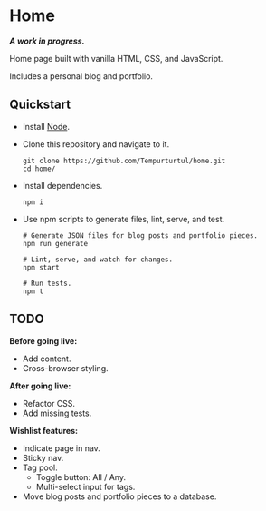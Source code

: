 # Home

***A work in progress.***

Home page built with vanilla HTML, CSS, and JavaScript.

Includes a personal blog and portfolio.

## Quickstart

- Install [Node](https://nodejs.org/en/).
- Clone this repository and navigate to it.

  ```
  git clone https://github.com/Tempurturtul/home.git
  cd home/
  ```

- Install dependencies.

  ```
  npm i
  ```

- Use npm scripts to generate files, lint, serve, and test.

  ```
  # Generate JSON files for blog posts and portfolio pieces.
  npm run generate

  # Lint, serve, and watch for changes.
  npm start

  # Run tests.
  npm t
  ```

## TODO

**Before going live:**

- Add content.
- Cross-browser styling.

**After going live:**

- Refactor CSS.
- Add missing tests.

**Wishlist features:**

- Indicate page in nav.
- Sticky nav.
- Tag pool.
  - Toggle button: All / Any.
  - Multi-select input for tags.
- Move blog posts and portfolio pieces to a database.
